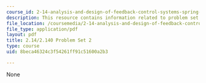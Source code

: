 ```yaml
---
course_id: 2-14-analysis-and-design-of-feedback-control-systems-spring-2014
description: This resource contains information related to problem set 2.
file_location: /coursemedia/2-14-analysis-and-design-of-feedback-control-systems-spring-2014/8beca46324c3f54261ff91c51600a2b3_MIT2_14S14_Problem_Set_2.pdf
file_type: application/pdf
layout: pdf
title: 2.14/2.140 Problem Set 2
type: course
uid: 8beca46324c3f54261ff91c51600a2b3

---
```

None